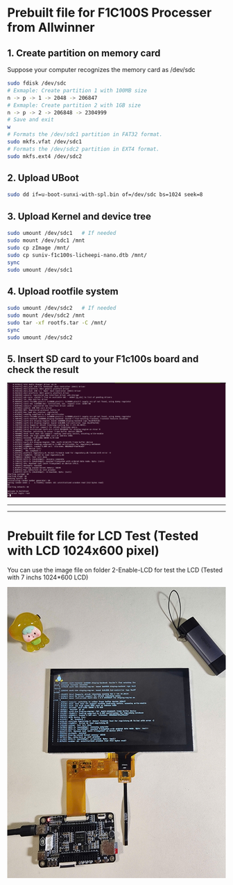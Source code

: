 <h1>
Prebuilt file for F1C100S Processer from Allwinner
</h1>

<h2>
1. Create partition on memory card
</h2>

Suppose your computer recognizes the memory card as /dev/sdc

```bash
sudo fdisk /dev/sdc
# Exmaple: Create partition 1 with 100MB size
n -> p -> 1 -> 2048 -> 206847        
# Exmaple: Create partition 2 with 1GB size
n -> p -> 2 -> 206848 -> 2304999
# Save and exit
w
# Formats the /dev/sdc1 partition in FAT32 format.
sudo mkfs.vfat /dev/sdc1
# Formats the /dev/sdc2 partition in EXT4 format.
sudo mkfs.ext4 /dev/sdc2
```

<h2>
2. Upload UBoot
</h2>

```bash
sudo dd if=u-boot-sunxi-with-spl.bin of=/dev/sdc bs=1024 seek=8
```

<h2>
3. Upload Kernel and device tree
</h2>

```bash
sudo umount /dev/sdc1   # If needed
sudo mount /dev/sdc1 /mnt
sudo cp zImage /mnt/
sudo cp suniv-f1c100s-licheepi-nano.dtb /mnt/
sync
sudo umount /dev/sdc1
```

<h2>
4. Upload rootfile system
</h2>

```bash
sudo umount /dev/sdc2   # If needed
sudo mount /dev/sdc2 /mnt
sudo tar -xf rootfs.tar -C /mnt/
sync
sudo umount /dev/sdc2
```

<h2>
5. Insert SD card to your F1c100s board and check the result
</h2>

![Test](Image/1-Boot-Log.png)

---
---
<h1>
Prebuilt file for LCD Test (Tested with LCD 1024x600 pixel)
</h1>

You can use the image file on folder 2-Enable-LCD for test the LCD (Tested with 7 inchs 1024*600 LCD)

![Test](Image/2-LCD-Test.jpg)